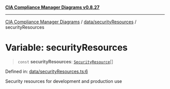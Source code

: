 [**CIA Compliance Manager Diagrams v0.8.27**](../../../README.md)

***

[CIA Compliance Manager Diagrams](../../../modules.md) / [data/securityResources](../README.md) / securityResources

# Variable: securityResources

> `const` **securityResources**: [`SecurityResource`](../../../services/interfaces/SecurityResource.md)[]

Defined in: [data/securityResources.ts:6](https://github.com/Hack23/cia-compliance-manager/blob/26bb73ca86d23be8656cdd29d12202323a449310/src/data/securityResources.ts#L6)

Security resources for development and production use
